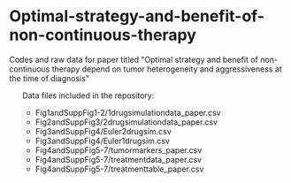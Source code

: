 # Optimal-strategy-and-benefit-of-non-continuous-therapy
Codes and raw data for paper titled "Optimal strategy and benefit of non-continuous therapy depend on tumor heterogeneity and aggressiveness at the time of diagnosis"<br>
<ul>
Data files included in the repository:<br>
<ul>
  <li>Fig1andSuppFig1-2/1drugsimulationdata_paper.csv</li>
  <li>Fig2andSuppFig3/2drugsimulationdata_paper.csv</li>
  <li>Fig3andSuppFig4/Euler2drugsim.csv</li>		
  <li>Fig3andSuppFig4/Euler1drugsim.csv</li>	
  <li>Fig4andSuppFig5-7/tumormarkers_paper.csv</li>
  <li>Fig4andSuppFig5-7/treatmentdata_paper.csv</li>
  <li>Fig4andSuppFig5-7/treatmenttable_paper.csv</li>
</ul>
